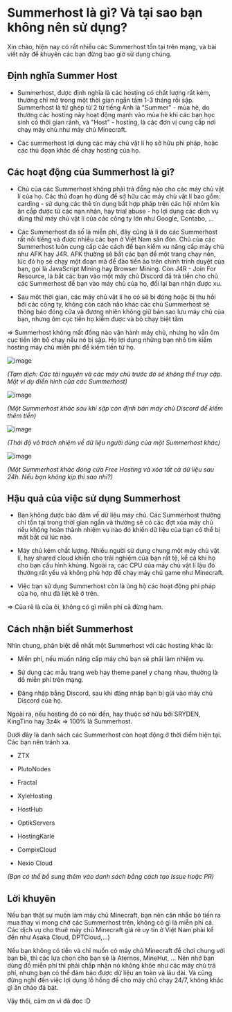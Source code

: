 # Summerhost là gì? Và tại sao bạn không nên sử dụng?

Xin chào, hiện nay có rất nhiều các Summerhost tồn tại trên mạng, và bài viết này để khuyên các bạn đừng bao giờ sử dụng chúng.

## Định nghĩa Summer Host

*   Summerhost, được định nghĩa là các hosting có chất lượng rất kém, thường chỉ mở trong một thời gian ngắn tầm 1-3 tháng rồi sập. Summerhost là từ ghép từ 2 từ tiếng Anh là "Summer" - mùa hè, do thường các hosting này hoạt động mạnh vào mùa hè khi các bạn học sinh có thời gian rảnh, và "Host" - hosting, là các đơn vị cung cấp nơi chạy máy chủ như máy chủ Minecraft.
    
*   Các summerhost lợi dụng các máy chủ vật lí họ sở hữu phi pháp, hoặc các thủ đoạn khác để chạy hosting của họ.
    

## Các hoạt động của Summerhost là gì?

*   Chủ của các Summerhost không phải trả đồng nào cho các máy chủ vật lí của họ. Các thủ đoạn họ dùng để sở hữu các máy chủ vật lí bao gồm: carding - sử dụng các thẻ tín dụng bất hợp pháp trên các hội nhóm kín ăn cắp được từ các nạn nhân, hay trial abuse - họ lợi dụng các dịch vụ dùng thử máy chủ vật lí của các công ty lớn như Google, Contabo, ...
    
*   Các Summerhost đa số là miễn phí, đây cũng là lí do các Summerhost rất nổi tiếng và được nhiều các bạn ở Việt Nam săn đón. Chủ của các Summerhost luôn cung cấp các cách để bạn kiếm xu nâng cấp máy chủ như AFK hay J4R. AFK thường sẽ bắt các bạn để một trang chạy nền, lúc đó họ sẽ chạy một đoạn mã để đào tiền ảo trên chính trình duyệt của bạn, gọi là JavaScript Mining hay Browser Mining. Còn J4R - Join For Resource, là bắt các bạn vào một máy chủ Discord đã trả tiền cho chủ các Summerhost để bạn vào máy chủ của họ, đổi lại bạn nhận được xu.
    
*   Sau một thời gian, các máy chủ vật lí họ có sẽ bị đóng hoặc bị thu hồi bởi các công ty, không còn cách nào khác các chủ Summerhost sẽ thông báo đóng cửa và đương nhiên không giữ bản sao lưu máy chủ của bạn, nhưng ôm cục tiền họ kiếm được và bỏ chạy biệt tăm
    

\=> Summerhost không mất đồng nào vận hành máy chủ, nhưng họ vẫn ôm cục tiền lớn bỏ chạy nếu nó bị sập. Họ lợi dụng những bạn nhỏ tìm kiếm hosting máy chủ miễn phí để kiếm tiền từ họ.

![image](https://i.imgur.com/mF6hDfZ.png)

_(Tạm dịch: Các tài nguyên và các máy chủ trước đó sẽ không thể truy cập. Một ví dụ điển hình của các Summerhost)_

![image](https://i.imgur.com/05zUNJf.png)

_(Một Summerhost khác sau khi sập còn định bán máy chủ Discord để kiếm thêm tiền)_

![image](https://i.imgur.com/vAqDf2z.png)

_(Thái độ vô trách nhiệm về dữ liệu người dùng của một Summerhost khác)_

![image](https://i.imgur.com/PmulNTr.png)

_(Một Summerhost khác đóng cửa Free Hosting và xóa tất cả dữ liệu sau 24h. Nếu bạn không kịp thì sao nhỉ?)_

## Hậu quả của việc sử dụng Summerhost

*   Bạn không được bảo đảm về dữ liệu máy chủ. Các Summerhost thường chỉ tồn tại trong thời gian ngắn và thường sẽ có các đợt xóa máy chủ nếu không hoàn thành nhiệm vụ nào đó khiến dữ liệu của bạn có thể bị mất bất cứ lúc nào.
    
*   Máy chủ kém chất lượng. Nhiều người sử dụng chung một máy chủ vật lí, hay shared cloud khiến cho trải nghiệm của bạn rất tệ, kể cả khi họ cho bạn cấu hình khủng. Ngoài ra, các CPU của máy chủ vật lí lậu đó thường rất yếu và không phù hợp để chạy máy chủ game như Minecraft.
    
*   Việc bạn sử dụng Summerhost còn là ủng hộ các hoạt động phi pháp của họ, như đã liệt kê ở trên.
    

\=> Của rẻ là của ôi, không có gì miễn phí cả đừng ham.

## Cách nhận biết Summerhost

Nhìn chung, phân biệt dễ nhất một Summerhost với các hosting khác là:

*   Miễn phí, nếu muốn nâng cấp máy chủ bạn sẽ phải làm nhiệm vụ.
    
*   Sử dụng các mẫu trang web hay theme panel y chang nhau, thường là đồ miễn phí trên mạng.
    
*   Đăng nhập bằng Discord, sau khi đăng nhập bạn bị gửi vào máy chủ Discord của họ.
    

Ngoài ra, nếu hosting đó có nói đến, hay thuộc sở hữu bởi SRYDEN, KingTino hay 3z4k => 100% là Summerhost.

Dưới đây là danh sách các Summerhost còn hoạt động ở thời điểm hiện tại. Các bạn nên tránh xa.

*   ZTX
    
*   PlutoNodes
    
*   Fractal
    
*   XyleHosting
    
*   HostHub
    
*   OptikServers
    
*   HostingKarle
    
*   CompixCloud
    
*   Nexio Cloud
    

_(Bạn có thể bổ sung thêm vào danh sách bằng cách tạo Issue hoặc PR)_

## Lời khuyên

Nếu bạn thật sự muốn làm máy chủ Minecraft, bạn nên cân nhắc bỏ tiền ra mua thay vì mong chờ các Summerhost trên, không có gì là miễn phí cả. Các dịch vụ cho thuê máy chủ Minecraft giá rẻ uy tín ở Việt Nam phải kể đến như Asaka Cloud, DPTCloud,...)

Nếu bạn không có tiền và chỉ muốn có máy chủ Minecraft để chơi chung với bạn bè, thì các lựa chọn cho bạn sẽ là Aternos, MineHut, ... Nên nhớ bạn dùng đồ miễn phí thì phải chấp nhận nó không khỏe như các máy chủ trả phí, nhưng bạn có thể đảm bảo được dữ liệu an toàn và lâu dài. Và cũng đừng nghĩ đến việc lợi dụng lỗ hổng để cho máy chủ chạy 24/7, không khác gì ăn cháo đá bát.

Vậy thôi, cảm ơn vì đã đọc :D
